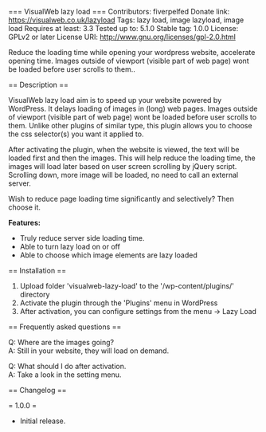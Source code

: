 === VisualWeb lazy load ===
Contributors: fiverpelfed
Donate link: https://visualweb.co.uk/lazyload 
Tags: lazy load, image lazyload, image load
Requires at least: 3.3
Tested up to: 5.1.0
Stable tag: 1.0.0
License: GPLv2 or later
License URI: http://www.gnu.org/licenses/gpl-2.0.html

Reduce the loading time while opening your wordpress website, accelerate opening time. Images outside of viewport (visible part of web page) wont be loaded before user scrolls to them..

== Description ==

VisualWeb lazy load aim is to speed up your website powered by WordPress. 
It delays loading of images in (long) web pages. 
Images outside of viewport (visible part of web page) wont be loaded before user scrolls to them.
Unlike other plugins of similar type, this plugin allows you to choose the css selector(s) you want it applied to.

After activating the plugin, when the website is viewed,
the text will be loaded first and then the images. This will help reduce the loading time, the images will load later based on user screen scrolling by jQuery script. Scrolling down, more image will be loaded, no need to call an external server.

Wish to reduce page loading time significantly and selectively? Then choose it.

<strong>Features:</strong>
<ul>
<li>Truly reduce server side loading time.</li>
<li>Able to turn lazy load on or off</li>
<li>Able to choose which image elements are lazy loaded</li>
</ul>


== Installation ==

1. Upload folder 'visualweb-lazy-load' to the '/wp-content/plugins/' directory
2. Activate the plugin through the 'Plugins' menu in WordPress
3. After activation, you can configure settings from the menu -> Lazy Load

== Frequently asked questions ==

Q: Where are the images going?<br />
A: Still in your website, they will load on demand.

Q: What should I do after activation.<br />
A: Take a look in the setting menu.

== Changelog ==

= 1.0.0 =
* Initial release.